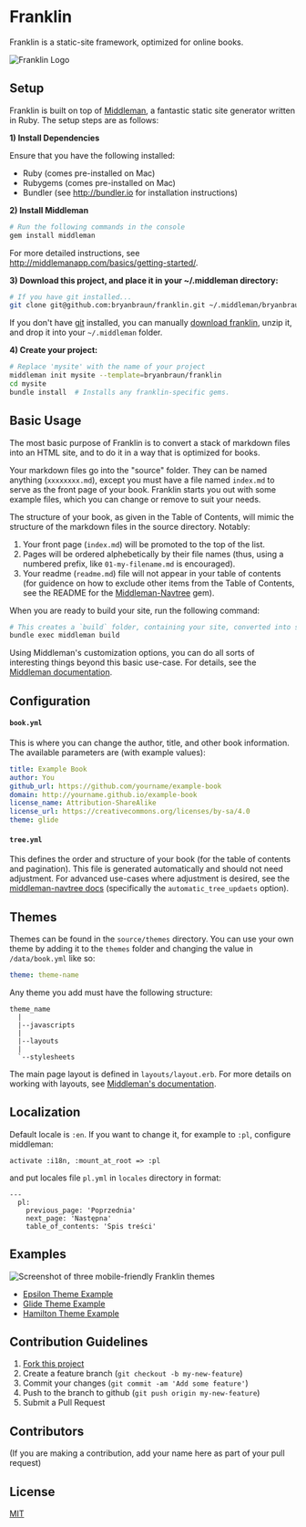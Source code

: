 # Franklin

Franklin is a static-site framework, optimized for online books.

![Franklin Logo](https://cloud.githubusercontent.com/assets/1256329/10561173/fd1a8618-74ed-11e5-8add-a4b1b7d8381e.png)

## Setup

Franklin is built on top of [Middleman](http://middlemanapp.com/), a fantastic static site generator written in Ruby. The setup steps are as follows:

**1) Install Dependencies**

Ensure that you have the following installed:
* Ruby (comes pre-installed on Mac)
* Rubygems (comes pre-installed on Mac)
* Bundler (see http://bundler.io for installation instructions)

**2) Install Middleman**

```bash
# Run the following commands in the console
gem install middleman
```

For more detailed instructions, see http://middlemanapp.com/basics/getting-started/.

**3) Download this project, and place it in your ~/.middleman directory:**

```bash
# If you have git installed...
git clone git@github.com:bryanbraun/franklin.git ~/.middleman/bryanbraun/franklin
```

If you don't have [git](http://git-scm.com/) installed, you can manually [download franklin](https://github.com/bryanbraun/franklin/archive/master.zip), unzip it, and drop it into your `~/.middleman` folder.

**4) Create your project:**

```bash
# Replace 'mysite' with the name of your project
middleman init mysite --template=bryanbraun/franklin
cd mysite
bundle install  # Installs any franklin-specific gems.
```

## Basic Usage

The most basic purpose of Franklin is to convert a stack of markdown files into an HTML site, and to do it in a way that is optimized for books.

Your markdown files go into the "source" folder. They can be named anything (`xxxxxxxx.md`), except you must have a file named `index.md` to serve as the front page of your book. Franklin starts you out with some example files, which you can change or remove to suit your needs.

The structure of your book, as given in the Table of Contents, will mimic the structure of the markdown files in the source directory. Notably:

1. Your front page (`index.md`) will be promoted to the top of the list.
2. Pages will be ordered alphebetically by their file names (thus, using a numbered prefix, like `01-my-filename.md` is encouraged).
3. Your readme (`readme.md`) file will not appear in your table of contents (for guidence on how to exclude other items from the Table of Contents, see the README for the [Middleman-Navtree](https://github.com/bryanbraun/middleman-navtree) gem).

When you are ready to build your site, run the following command:
```bash
# This creates a `build` folder, containing your site, converted into static HTML.
bundle exec middleman build
```
Using Middleman's customization options, you can do all sorts of interesting things beyond this basic use-case. For details, see the [Middleman documentation](http://middlemanapp.com/).

## Configuration

#### `book.yml`

This is where you can change the author, title, and other book information. The available parameters are (with example values):

```yaml
title: Example Book
author: You
github_url: https://github.com/yourname/example-book
domain: http://yourname.github.io/example-book
license_name: Attribution-ShareAlike
license_url: https://creativecommons.org/licenses/by-sa/4.0
theme: glide
```

#### `tree.yml`

This defines the order and structure of your book (for the table of contents and pagination). This file is generated automatically and should not need adjustment. For advanced use-cases where adjustment is desired, see the [middleman-navtree docs](https://github.com/bryanbraun/middleman-navtree) (specifically the `automatic_tree_updaets` option).

## Themes

Themes can be found in the `source/themes` directory. You can use your own theme by adding it to the `themes` folder and changing the value in `/data/book.yml` like so:

```yaml
theme: theme-name
```

Any theme you add must have the following structure:

```
theme_name
  |
  |--javascripts
  |
  |--layouts
  |
  `--stylesheets
```

The main page layout is defined in `layouts/layout.erb`. For more details on working with layouts, see [Middleman's documentation](http://middlemanapp.com/basics/templates/#layouts).

## Localization

Default locale is `:en`. If you want to change it, for example to `:pl`, configure middleman:

    activate :i18n, :mount_at_root => :pl

and put locales file `pl.yml` in `locales` directory in format:

    ---
      pl:
        previous_page: 'Poprzednia'
        next_page: 'Następna'
        table_of_contents: 'Spis treści'

## Examples
![Screenshot of three mobile-friendly Franklin themes](https://cloud.githubusercontent.com/assets/1256329/15450713/3ed30728-1f71-11e6-8a1b-eb3d9c014699.png)

  - [Epsilon Theme Example](http://bitbooks.github.io/example-book-epsilon/)
  - [Glide Theme Example](http://bitbooks.github.io/example-book-glide/)
  - [Hamilton Theme Example](http://bitbooks.github.io/example-book-hamilton/)

## Contribution Guidelines

1. [Fork this project](https://github.com/bryanbraun/franklin/fork)
2. Create a feature branch (`git checkout -b my-new-feature`)
3. Commit your changes (`git commit -am 'Add some feature'`)
4. Push to the branch to github (`git push origin my-new-feature`)
5. Submit a Pull Request

## Contributors

(If you are making a contribution, add your name here as part of your pull request)

## License
[MIT](http://opensource.org/licenses/MIT)
